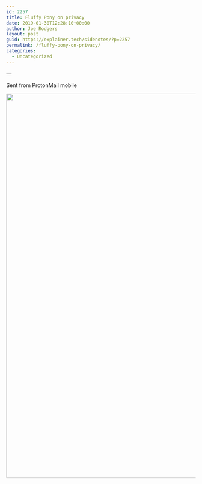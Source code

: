 ```yaml
---
id: 2257
title: Fluffy Pony on privacy
date: 2019-01-30T12:28:10+00:00
author: Joe Rodgers
layout: post
guid: https://explainer.tech/sidenotes/?p=2257
permalink: /fluffy-pony-on-privacy/
categories:
  - Uncategorized
---
```

&#8212;

Sent from ProtonMail mobile

<a href="https://i1.wp.com/explainer.tech/sidenotes/wp-content/uploads/2019/01/img_20190130_062708.jpg?ssl=1" rel="attachment wp-att-2258"><img src="https://i1.wp.com/explainer.tech/sidenotes/wp-content/uploads/2019/01/img_20190130_062708.jpg?resize=1024%2C1024&#038;ssl=1" alt="" title="img_20190130_062708-jpg" width="1024" height="1024" class="alignnone size-full wp-image-2258" data-recalc-dims="1" /></a>